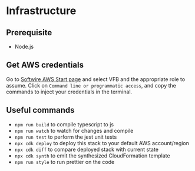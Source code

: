 # Infrastructure

## Prerequisite
- Node.js

## Get AWS credentials
Go to [Softwire AWS Start page](https://softwire.awsapps.com/start#/) and select VFB and the appropriate role to assume. 
Click on `Command line or programmatic access`, and copy the commands to inject your credentials in the terminal.

## Useful commands
* `npm run build` to compile typescript to js
* `npm run watch` to watch for changes and compile
* `npm run test` to perform the jest unit tests
* `npx cdk deploy` to deploy this stack to your default AWS account/region
* `npx cdk diff` to compare deployed stack with current state
* `npx cdk synth` to emit the synthesized CloudFormation template
* `npm run style` to run prettier on the code
